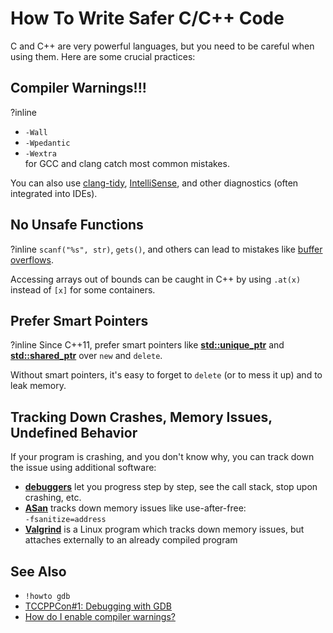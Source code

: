 # How To Write Safer C/C++ Code

C and C++ are very powerful languages, but you need to be careful when using them.
Here are some crucial practices:

## Compiler Warnings!!!
?inline
- `-Wall`
- `-Wpedantic`
- `-Wextra`  
for GCC and clang catch most common mistakes.

You can also use [clang-tidy](https://clang.llvm.org/extra/clang-tidy/),
[IntelliSense](https://code.visualstudio.com/docs/editor/intellisense),
and other diagnostics (often integrated into IDEs).

## No Unsafe Functions
?inline
`scanf("%s", str)`, `gets()`, and others can lead to mistakes like
[buffer overflows](https://en.wikipedia.org/wiki/Buffer_overflow).

Accessing arrays out of bounds can be caught in C++ by using `.at(x)` instead of `[x]` for some containers.

## Prefer Smart Pointers
?inline
Since C++11, prefer smart pointers like
**[std::unique_ptr](https://en.cppreference.com/w/cpp/memory/unique_ptr)** and
**[std::shared_ptr](https://en.cppreference.com/w/cpp/memory/shared_ptr)**
over `new` and `delete`.

Without smart pointers, it's easy to forget to `delete` (or to mess it up) and to leak memory.

## Tracking Down Crashes, Memory Issues, Undefined Behavior

If your program is crashing, and you don't know why, you can track down the issue using additional software:  
- **[debuggers](https://en.wikipedia.org/wiki/Debugger)**
let you progress step by step, see the call stack, stop upon crashing, etc.
- **[ASan](https://en.wikipedia.org/wiki/AddressSanitizer)** tracks down memory issues like use-after-free:  
`-fsanitize=address`
- **[Valgrind](https://valgrind.org/docs/manual/quick-start.html)** is a Linux program which tracks down memory issues,
but attaches externally to an already compiled program

## See Also

- `!howto gdb`
- [TCCPPCon#1: Debugging with GDB](https://www.youtube.com/watch?v=bSEW0BvMiGc)
- [How do I enable compiler warnings?](https://64.github.io/cpp-faq/enable-warnings/)